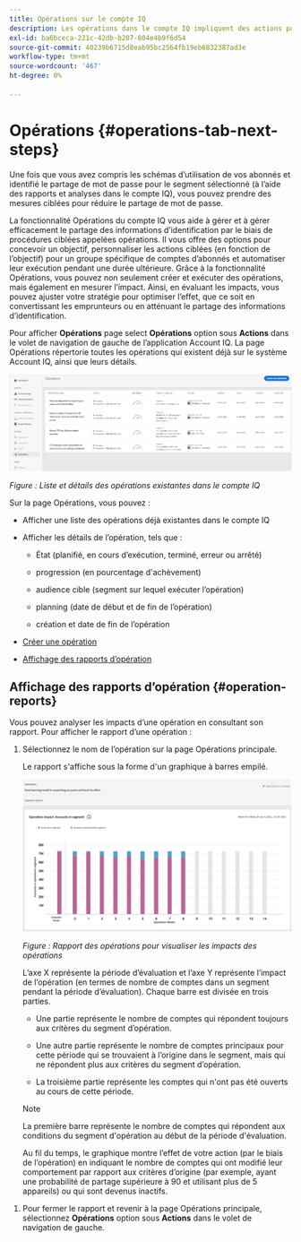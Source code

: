 ```yaml
---
title: Opérations sur le compte IQ
description: Les opérations dans le compte IQ impliquent des actions pour effectuer des automatisations et des opérations en bloc sur les comptes d’abonnés et suivre leurs effets.
exl-id: ba6bceca-221c-42db-b207-804e4b9f6d54
source-git-commit: 40239b6715d8eab95bc2564fb19eb6832387ad3e
workflow-type: tm+mt
source-wordcount: '467'
ht-degree: 0%

---
```


# Opérations {#operations-tab-next-steps}

Une fois que vous avez compris les schémas d’utilisation de vos abonnés et identifié le partage de mot de passe pour le segment sélectionné (à l’aide des rapports et analyses dans le compte IQ), vous pouvez prendre des mesures ciblées pour réduire le partage de mot de passe.

La fonctionnalité Opérations du compte IQ vous aide à gérer et à gérer efficacement le partage des informations d’identification par le biais de procédures ciblées appelées opérations. Il vous offre des options pour concevoir un objectif, personnaliser les actions ciblées (en fonction de l’objectif) pour un groupe spécifique de comptes d’abonnés et automatiser leur exécution pendant une durée ultérieure. Grâce à la fonctionnalité Opérations, vous pouvez non seulement créer et exécuter des opérations, mais également en mesurer l’impact. Ainsi, en évaluant les impacts, vous pouvez ajuster votre stratégie pour optimiser l’effet, que ce soit en convertissant les emprunteurs ou en atténuant le partage des informations d’identification.

Pour afficher **Opérations** page select **Opérations** option sous **Actions** dans le volet de navigation de gauche de l’application Account IQ. La page Opérations répertorie toutes les opérations qui existent déjà sur le système Account IQ, ainsi que leurs détails.

![](assets/operations-page.png)

*Figure : Liste et détails des opérations existantes dans le compte IQ*

Sur la page Opérations, vous pouvez :

* Afficher une liste des opérations déjà existantes dans le compte IQ

* Afficher les détails de l’opération, tels que :

   * État (planifié, en cours d’exécution, terminé, erreur ou arrêté)

   * progression (en pourcentage d&#39;achèvement)

   * audience cible (segment sur lequel exécuter l’opération)

   * planning (date de début et de fin de l’opération)

   * création et date de fin de l’opération

* [Créer une opération](/help/AccountIQ/operation-affecting-user-segment.md)

* [Affichage des rapports d’opération](#operation-reports)

<!--* Search from the list of operations using Search field

* Stop an operation.

* Create a duplicate operation.

* [Configure columns of Operations details page](#configure-columns)-->

## Affichage des rapports d’opération {#operation-reports}

Vous pouvez analyser les impacts d’une opération en consultant son rapport. Pour afficher le rapport d’une opération :

1. Sélectionnez le nom de l’opération sur la page Opérations principale.

   Le rapport s&#39;affiche sous la forme d&#39;un graphique à barres empilé.

   ![](assets/operation-impact-report.png)

   *Figure : Rapport des opérations pour visualiser les impacts des opérations*

   L’axe X représente la période d’évaluation et l’axe Y représente l’impact de l’opération (en termes de nombre de comptes dans un segment pendant la période d’évaluation). Chaque barre est divisée en trois parties.

   * Une partie représente le nombre de comptes qui répondent toujours aux critères du segment d’opération.

   * Une autre partie représente le nombre de comptes principaux pour cette période qui se trouvaient à l’origine dans le segment, mais qui ne répondent plus aux critères du segment d’opération.

   * La troisième partie représente les comptes qui n&#39;ont pas été ouverts au cours de cette période.
   >[!NOTE]
   >
   >La première barre représente le nombre de comptes qui répondent aux conditions du segment d&#39;opération au début de la période d&#39;évaluation.

   Au fil du temps, le graphique montre l’effet de votre action (par le biais de l’opération) en indiquant le nombre de comptes qui ont modifié leur comportement par rapport aux critères d’origine (par exemple, ayant une probabilité de partage supérieure à 90 et utilisant plus de 5 appareils) ou qui sont devenus inactifs.

<!--For example, in the above image the variable on the y-axis is number of accounts. Looking at the graph you can compare the number of accounts that are in the operations' segment versus the number of accounts that are outside the operations segment at a particular time (such as week 2nd of the operations evaluation period). Therefore, you can analyze how over the evaluation period do number of accounts vary within the operation segment and outside the segment.

So, if your operation was to send out warning emails to suspecting accounts, and accounts in operations segment were those with sharing probability more than 90 and using more than 5 devices to stream content, then in the beginning of the evaluation period accounts in segment are more than 17 thousand. This number changes over the evaluation period as shown in the graph, thereby indicating the impact of operation. Based on the evaluation, you can take remedial measures on suspecting accounts, or continue with the operation, or adjust your strategy for better outcomes to curb credential sharing.-->

1. Pour fermer le rapport et revenir à la page Opérations principale, sélectionnez **Opérations** option sous **Actions** dans le volet de navigation de gauche.

<!--

![](assets/operations-details.png)

*Figure: Operation details*
## Configure columns {#configure-columns}

You can select the icon to **Configure columns** on the top of the operations table.

![](assets/config-columns.png)

*Figure: Configure columns of Operations details page*-->